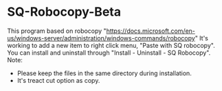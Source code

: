 # SQ-Robocopy-Beta
This program based on robocopy "https://docs.microsoft.com/en-us/windows-server/administration/windows-commands/robocopy"
It's working to add a new item to right click menu, "Paste with SQ robocopy".
You can install and uninstall through "Install - Uninstall - SQ Robocopy".
Note:
  - Please keep the files in the same directory during installation.
  - It's treact cut option as copy.
